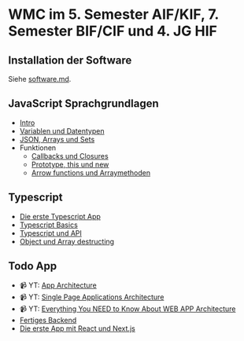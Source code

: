 # WMC im 5. Semester AIF/KIF, 7. Semester BIF/CIF und 4. JG HIF

## Installation der Software

Siehe [software.md](software.md).

## JavaScript Sprachgrundlagen
- [Intro](10_JavaScript/10_ECMAscript.md)
- [Variablen und Datentypen](10_JavaScript/20_Variables.md)
- [JSON, Arrays und Sets](10_JavaScript/30_JSON_Arrays.md)
- Funktionen
  - [Callbacks und Closures](10_JavaScript/40_FunctionsCallback.md)
  - [Prototype, this und new](10_JavaScript/41_FunctionsPrototype.md)
  - [Arrow functions und Arraymethoden](10_JavaScript/42_FunctionsArrowFunctions.md)

## Typescript
- [Die erste Typescript App](./20_Typescript/10_FirstApp.md)
- [Typescript Basics](./20_Typescript/20_TypescriptBasics.md)
- [Typescript und API](./20_Typescript/25_TypescriptWithApi.md)
- [Object und Array destructing](./20_Typescript/30_Destructing.md)

## Todo App
- 📹 YT: [App Architecture](https://www.youtube.com/watch?v=d1Gd-MGaleE&list=PLUU3EzfPr915ebZONvUVHKm8Bls6D7EgA)
- 📹 YT: [Single Page Applications Architecture](https://www.youtube.com/watch?v=H1NmO3f5oiI&list=PLUU3EzfPr915ebZONvUVHKm8Bls6D7EgA)
- 📹 YT: [Everything You NEED to Know About WEB APP Architecture](https://www.youtube.com/watch?v=sDlCSIDwpDs)
- [Fertiges Backend](30_TodoApp/01_Backend.md)
- [Die erste App mit React und Next.js](30_TodoApp/02_FirstReactApp.md)